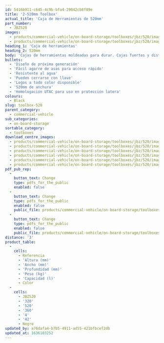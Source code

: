 ```yaml
---
id: 5416b911-c645-4c9b-bfa4-29042cb8f89e
title: '2-520mm Toolbox'
actual_title: 'Caja de Herramientas de 520mm'
part_number:
  - JBZ520
images:
  - products/commercial-vehicle/on-board-storage/toolboxes/jbz/520/images-lr/Product_Image_776x776_(518x518_focus_area)-JBZ520_01.jpg
  - products/commercial-vehicle/on-board-storage/toolboxes/jbz/520/images-lr/Product_Image_776x776_(518x518_focus_area)-JBZ520_02.jpg
heading_1: 'Caja de herramientas'
heading_2: 520mm
body: 'Cajas de herramientas moldeadas para durar. Cajas fuertes y distintivas para vehículos comerciales en una amplia gama de tamaños.'
bullets:
  - 'Diseño de próxima generación'
  - 'Fácil agarre de asas para acceso rápido'
  - 'Resistente al agua'
  - 'Pueden cerrarse con llave'
  - 'Logos a todo color disponible'
  - '520mm de anchura'
  - 'Homologación UTAC para uso en protección latera'
colours:
  - Black
slug: toolbox-520
parent_category:
  - commercial-vehicle
sub_categories:
  - on-board-storage
sortable_category:
  - toolboxes
download_centre_images:
  - products/commercial-vehicle/on-board-storage/toolboxes/jbz/520/images-hr/JBZ520_001.jpg
  - products/commercial-vehicle/on-board-storage/toolboxes/jbz/520/images-hr/JBZ520_002.jpg
  - products/commercial-vehicle/on-board-storage/toolboxes/jbz/520/images-hr/JBZ520_003.jpg
  - products/commercial-vehicle/on-board-storage/toolboxes/jbz/520/images-hr/JBZ520_004.jpg
  - products/commercial-vehicle/on-board-storage/toolboxes/jbz/520/images-hr/JBZ520_005.jpg
  - products/commercial-vehicle/on-board-storage/toolboxes/jbz/520/images-hr/JBZ520_03.jpg
pdf_pub_rep:
  -
    button_text: Change
    type: pdfs_for_the_public
    enabled: false
  -
    button_text: Change
    type: pdfs_for_the_public
    enabled: false
    public_file: products/commercial-vehicle/on-board-storage/toolboxes/jbz/520/pdf-lr/PIL-SAL-0030.pdf
  -
    button_text: Change
    type: pdfs_for_the_public
    enabled: false
    public_file: products/commercial-vehicle/on-board-storage/toolboxes/jbz/520/pdf-lr/PIL-SAL-0035.pdf
distance: '3'
product_table:
  -
    cells:
      - Referencia
      - 'Altura (mm)'
      - 'Ancho (mm)'
      - 'Profundidad (mm)'
      - 'Peso (kg)'
      - 'Capacidad (l)'
      - Color
  -
    cells:
      - JBZ520
      - '320'
      - '520'
      - '360'
      - '4'
      - '42'
      - Negro
updated_by: a76dafa4-b7b5-4911-ad55-421bfbcef2db
updated_at: 1636103252
---
```

